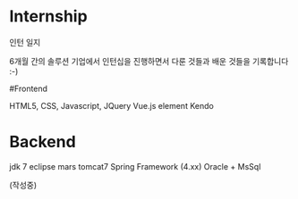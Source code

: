 # Internship
인턴 일지

6개월 간의 솔루션 기업에서 인턴십을 진행하면서
다룬 것들과 배운 것들을 기록합니다 :-)

#Frontend

HTML5, CSS, Javascript, JQuery
Vue.js
element
Kendo

# Backend

jdk 7
eclipse mars
tomcat7
Spring Framework (4.xx)
Oracle + MsSql

(작성중)
